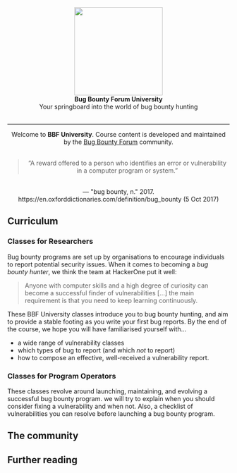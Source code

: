 <div align="center">
<img align="center" src="#" height="200"></img>
<!-- Final logo here -->
</div>
<div align="center">
<b>Bug Bounty Forum University</b>
<br/>
Your springboard into the world of bug bounty hunting
<br/>
<br/>
</div>
<hr/>
<div align="center">
Welcome to <b>BBF University</b>. Course content is developed and maintained by the <a href="https://bugbountyforum.com">Bug Bounty Forum</a> community.
<br/><br/>
</div>
<center>
<blockquote>“A reward offered to a person who identifies an error or vulnerability in a computer program or system.”</blockquote><br/>
&mdash; "bug bounty, n." 2017. https://en.oxforddictionaries.com/definition/bug_bounty (5 Oct 2017)
</center>
  
## Curriculum
### Classes for Researchers
Bug bounty programs are set up by organisations to encourage individuals to report potential security issues. When it comes to becoming a <i>bug bounty hunter</i>, we think the team at HackerOne put it well:

<blockquote>
Anyone with computer skills and a high degree of curiosity can become a successful finder of vulnerabilities [...] the main requirement is that you need to keep learning continuously.
</blockquote>

These BBF University classes introduce you to bug bounty hunting, and aim to provide a stable footing as you write your first bug reports. By the end of the course, we hope you will have familiarised yourself with...

* a wide range of vulnerability classes
* which types of bug to report (and which <i>not</i> to report)
* how to compose an effective, well-received a vulnerability report.

### Classes for Program Operators
These classes revolve around launching, maintaining, and evolving a successful bug bounty program. we will try to explain when you should consider fixing a vulnerability and when not. Also, a checklist of vulnerabilities you can resolve before launching a bug bounty program.

## The community

## Further reading

